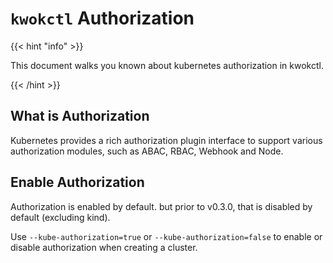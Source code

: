 # `kwokctl` Authorization

{{< hint "info" >}}

This document walks you known about kubernetes authorization in kwokctl.

{{< /hint >}}

## What is Authorization

Kubernetes provides a rich authorization plugin interface to support various authorization modules,
such as ABAC, RBAC, Webhook and Node.

## Enable Authorization

Authorization is enabled by default. but prior to v0.3.0, that is disabled by default (excluding kind).

Use `--kube-authorization=true` or `--kube-authorization=false` to enable or disable authorization when creating a cluster.

